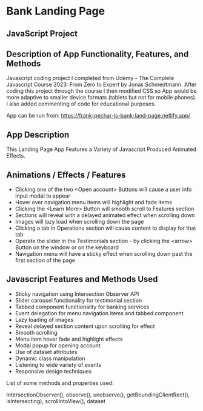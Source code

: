 # Bank Landing Page 
## JavaScript Project
## Description of App Functionality, Features, and Methods

Javascript coding project I completed from Udemy - The Complete Javascript Course 2023: From Zero to Expert by Jonas Schmedtmann. After coding this project through the course I then modified CSS so App would be more adaptive to smaller device formats (tablets but not for mobile phones). I also added commenting of code for educational purposes.

App can be run from: https://frank-pechar-js-bank-land-page.netlify.app/

## App Description 

This Landing Page App Features a Variety of Javascript Produced Animated Effects.

## Animations / Effects / Features
         
- Clicking one of the two &lt;Open account&gt; Buttons will cause a user info input modal to appear
- Hover over navigation menu items will highlight and fade items
- Clicking the &lt;Learn More&gt; Button will smooth scroll to Features section
- Sections will reveal with a delayed animated effect when scrolling down
- Images will lazy load when scrolling down the page
- Clicking a tab in Operations section will cause content to display for that tab
- Operate the slider in the Testimonials section - by clicking the &lt;arrow&gt; Button on the window or on the keyboard
- Navigation menu will have a sticky effect when scrolling down past the first section of the page

## Javascript Features and Methods Used

- Sticky navigation using Intersection Observer API
- Slider carousel functionality for testimonial section
- Tabbed component functionality for banking services
- Event delegation for menu navigation items and tabbed component
- Lazy loading of images
- Reveal delayed section content upon scrolling for effect
- Smooth scrolling
- Menu item hover fade and highlight effects 
- Modal popup for opening account
- Use of dataset attributes 
- Dynamic class manipulation
- Listening to wide variety of events
- Responsive design techniques

List of some methods and properties used: 

IntersectionObserver(), observe(), unobserve(), getBoundingClientRect(), isIntersecting), scrollIntoView(), dataset
